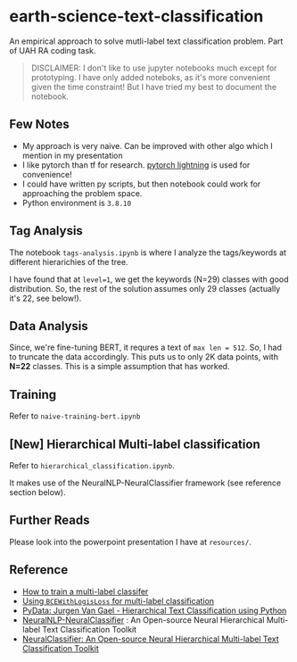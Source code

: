 # earth-science-text-classification
An empirical approach to solve mutli-label text classification problem. Part of UAH RA coding task.

> DISCLAIMER: I don't like to use jupyter notebooks much except for prototyping. I have only added noteboks, as it's more convenient given the time constraint! But I have tried my best to document the notebook.

## Few Notes

- My approach is very naive. Can be improved with other algo which I mention in my presentation
- I like pytorch than tf for research. [pytorch lightning](https://github.com/PyTorchLightning/pytorch-lightning) is used for convenience!
- I could have written py scripts, but then notebook could work for approaching the problem space.
- Python environment is `3.8.10`


## Tag Analysis

The notebook `tags-analysis.ipynb` is where I analyze the tags/keywords at different hierarichies of the tree.

I have found that at `level=1`, we get the keywords (N=29) classes with good distribution.
So, the rest of the solution assumes only 29 classes (actually it's 22, see below!).

## Data Analysis

Since, we're fine-tuning BERT, it requres a text of `max len = 512`.
So, I had to truncate the data accordingly. This puts us to only 2K data points, with **N=22** classes.
This is a simple assumption that has worked.

## Training

Refer to `naive-training-bert.ipynb`

## [New] Hierarchical Multi-label classification

Refer to `hierarchical_classification.ipynb`.

It makes use of the NeuralNLP-NeuralClassifier framework (see reference section below).


## Further Reads

Please look into the powerpoint presentation I have at `resources/`.

## Reference
- [How to train a multi-label classifer](https://github.com/keras-team/keras/issues/741)
- [Using `BCEWithLogisLoss` for multi-label classification](https://discuss.pytorch.org/t/using-bcewithlogisloss-for-multi-label-classification/67011)
- [PyData: Jurgen Van Gael - Hierarchical Text Classification using Python](https://www.youtube.com/watch?v=Xg8UtTgziZE&t=1979s)
- [NeuralNLP-NeuralClassifier](https://github.com/Tencent/NeuralNLP-NeuralClassifier) :  An Open-source Neural Hierarchical Multi-label Text Classification Toolkit
- [NeuralClassifier: An Open-source Neural Hierarchical Multi-label Text Classification Toolkit](https://aclanthology.org/P19-3015/)
